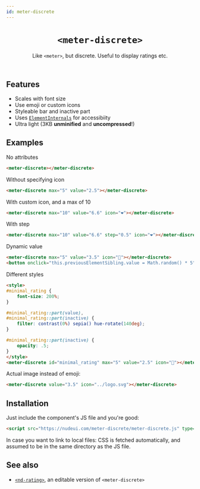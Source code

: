 ```yaml
---
id: meter-discrete
---
```


<header>

# `<meter-discrete>`

Like `<meter>`, but discrete. Useful to display ratings etc.

</header>

<main>

## Features

- Scales with font size
- Use emoji or custom icons
- Styleable bar and inactive part
- Uses [`ElementInternals`](https://developer.mozilla.org/en-US/docs/Web/API/ElementInternals) for accessibiity
- Ultra light (3KB **unminified** and **uncompressed**!)

## Examples

No attributes

```html
<meter-discrete></meter-discrete>
```

Without specifying icon

```html
<meter-discrete max="5" value="2.5"></meter-discrete>
```

With custom icon, and a max of 10

```html
<meter-discrete max="10" value="6.6" icon="❤️"></meter-discrete>
```

With step

```html
<meter-discrete max="10" value="6.6" step="0.5" icon="❤️"></meter-discrete>
```

Dynamic value

```html
<meter-discrete max="5" value="3.5" icon="💩"></meter-discrete>
<button onclick="this.previousElementSibling.value = Math.random() * 5">Random value</button>
```

Different styles


```html
<style>
#minimal_rating {
	font-size: 200%;
}

#minimal_rating::part(value),
#minimal_rating::part(inactive) {
	filter: contrast(0%) sepia() hue-rotate(140deg);
}

#minimal_rating::part(inactive) {
	opacity: .5;
}
</style>
<meter-discrete id="minimal_rating" max="5" value="2.5" icon="💜"></meter-discrete>
```

Actual image instead of emoji:


```html
<meter-discrete value="3.5" icon="../logo.svg"></meter-discrete>
```

## Installation

Just include the component's JS file and you're good:

```html
<script src="https://nudeui.com/meter-discrete/meter-discrete.js" type="module"></script>
```

In case you want to link to local files: CSS is fetched automatically, and assumed to be in the same directory as the JS file.

## See also

* [`<nd-rating>`](../nd-rating), an editable version of `<meter-discrete>`

</main>
